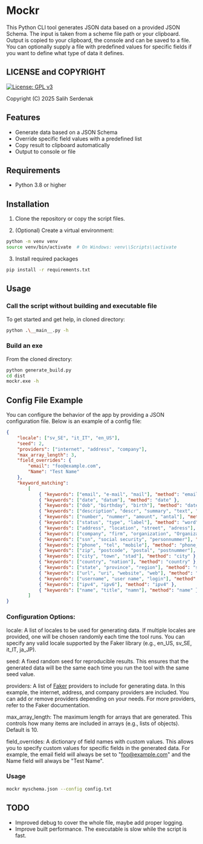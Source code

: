 <!-- Keywords: json schema, mockr, data generator, data faker, fake data, mock data, test data, synthetic data, offline, generator -->

# Mockr
This Python CLI tool generates JSON data based on a provided JSON Schema. The input is taken from a scheme file path or your clipboard. Output is copied to your clipboard, the console and can be saved to a file. You can optionally supply a file with predefined values for specific fields if you want to define what type of data it defines. 

## LICENSE and COPYRIGHT
[![License: GPL v3](https://img.shields.io/badge/License-GPLv3-blue.svg)](https://www.gnu.org/licenses/gpl-3.0)

Copyright (C) 2025 Salih Serdenak

## Features
- Generate data based on a JSON Schema
- Override specific field values with a predefined list
- Copy result to clipboard automatically
- Output to console or file

## Requirements
- Python 3.8 or higher

## Installation

1. Clone the repository or copy the script files.

2. (Optional) Create a virtual environment:
```bash
python -m venv venv
source venv/bin/activate  # On Windows: venv\\Scripts\\activate
```
3. Install required packages
```bash
pip install -r requirements.txt
```
## Usage 
### Call the script without building and executable file
To get started and get help, in cloned directory:
```bash
python .\__main__.py -h
```

### Build an exe
From the cloned directory:
```bash
python generate_build.py
cd dist
mockr.exe -h
```

## Config File Example
You can configure the behavior of the app by providing a JSON configuration file. Below is an example of a config file:

```json
{
    "locale": ["sv_SE", "it_IT", "en_US"],
    "seed": 2,
    "providers": ["internet", "address", "company"],
    "max_array_length": 3,
    "field_overrides": {
        "email": "foo@example.com",
        "Name": "Test Name"
    },
    "keyword_matching":
        [
            { "keywords": ["email", "e-mail", "mail"], "method": "email" },
            { "keywords": ["date", "datum"], "method": "date" },
            { "keywords": ["dob", "birthday", "birth"], "method": "date_of_birth", "args": { "minimum_age": 18, "maximum_age": 90 } },
            { "keywords": ["description", "descr", "summary", "text", "comment", "content"], "method": "sentence", "args": { "nb_words": 12 } },
            { "keywords": ["number", "nummer", "amount", "antal"], "method": "random_int", "wrap": "str", "args": { "min": 0, "max": 10000 } },
            { "keywords": ["status", "type", "label"], "method": "word" },
            { "keywords": ["address", "location", "street", "adress"], "method": "address" },
            { "keywords": ["company", "firm", "organization", "OrganizationName"], "method": "company" },
            { "keywords": ["ssn", "social security", "personnummer"], "method": "ssn" },
            { "keywords": ["phone", "tel", "mobile"], "method": "phone_number" },
            { "keywords": ["zip", "postcode", "postal", "postnummer"], "method": "postcode" },
            { "keywords": ["city", "town", "stad"], "method": "city" },
            { "keywords": ["country", "nation"], "method": "country" },
            { "keywords": ["state", "province", "region"], "method": "state" },
            { "keywords": ["url", "uri", "website", "web"], "method": "uri" },
            { "keywords": ["username", "user name", "login"], "method": "user_name" },
            { "keywords": ["ipv4", "ipv6"], "method": "ipv4" },
            { "keywords": ["name", "title", "namn"], "method": "name" }
        ]
}
```

### Configuration Options:
locale: A list of locales to be used for generating data. If multiple locales are provided, one will be chosen randomly each time the tool runs. You can specify any valid locale supported by the Faker library (e.g., en_US, sv_SE, it_IT, ja_JP).

seed: A fixed random seed for reproducible results. This ensures that the generated data will be the same each time you run the tool with the same seed value.

providers: A list of [Faker](https://pypi.org/project/Faker) providers to include for generating data. In this example, the internet, address, and company providers are included. You can add or remove providers depending on your needs. For more providers, refer to the Faker documentation.

max_array_length: The maximum length for arrays that are generated. This controls how many items are included in arrays (e.g., lists of objects). Default is 10.

field_overrides: A dictionary of field names with custom values. This allows you to specify custom values for specific fields in the generated data. For example, the email field will always be set to "foo@example.com" and the Name field will always be "Test Name".

### Usage
```bash
mockr myschema.json --config config.txt
```

## TODO
- Improved debug to cover the whole file, maybe add proper logging.
- Improve built performance. The executable is slow while the script is fast.